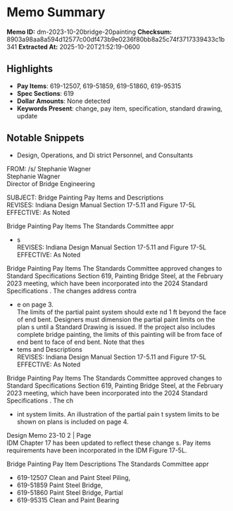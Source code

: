 # Memo Summary

**Memo ID:** dm-2023-10-20bridge-20painting
**Checksum:** 8903a98aa8a594d12577c00df473b9e0236f80bb8a25c74f3717339433c1b341
**Extracted At:** 2025-10-20T21:52:19-0600

## Highlights
- **Pay Items**: 619-12507, 619-51859, 619-51860, 619-95315
- **Spec Sections**: 619
- **Dollar Amounts**: None detected
- **Keywords Present**: change, pay item, specification, standard drawing, update

## Notable Snippets
- Design, Operations, and Di strict Personnel, and Consultants 
 
FROM:  /s/ Stephanie Wagner   
   Stephanie Wagner  
   Director of Bridge Engineering 
 
SUBJECT:  Bridge Painting Pay Items and Descriptions  
REVISES:  Indiana Design Manual  Section 17-5.11 and Figure 17-5L 
 EFFECTIVE:
 As Noted   
 
 
Bridge Painting Pay Items 
The Standards Committee appr
- s  
REVISES:  Indiana Design Manual  Section 17-5.11 and Figure 17-5L 
 EFFECTIVE:
 As Noted   
 
 
Bridge Painting Pay Items 
The Standards Committee approved changes to Standard Specifications  Section 619, Painting 
Bridge Steel, at the February 2023 meeting, which have been incorporated into the 2024 
Standard Specifications .  The changes address contra
- e on page 3.    
The limits of the partial paint system should exte nd 1 ft beyond the face of  end bent.  Designers 
must dimension the partial paint limits on the plan s until a Standard Drawing is issued. If the 
project also includes complete bridge painting, the limits of this painting will be from face of 
end bent to face of end bent.  Note that thes
- tems and Descriptions  
REVISES:  Indiana Design Manual  Section 17-5.11 and Figure 17-5L 
 EFFECTIVE:
 As Noted   
 
 
Bridge Painting Pay Items 
The Standards Committee approved changes to Standard Specifications  Section 619, Painting 
Bridge Steel, at the February 2023 meeting, which have been incorporated into the 2024 
Standard Specifications .  The ch
- int 
system limits.  An illustration of the partial pain t system limits to be shown on plans is included 
on page 4. 

 
 
Design Memo 23-10  2 | Page   
IDM Chapter 17  has been updated to reflect these change s.  Pay items requirements have been 
incorporated in the IDM Figure 17-5L. 
 
 
Bridge Painting Pay Item Descriptions 
The Standards Committee appr
- 619-12507 Clean and Paint Steel Piling,
- 619-51859 Paint Steel Bridge,
- 619-51860 Paint Steel Bridge, Partial
- 619-95315 Clean and Paint Bearing